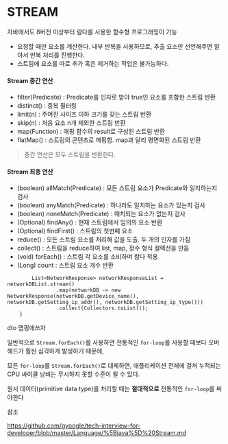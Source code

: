 # STREAM

자바에서도 8버전 이상부터 람다를 사용한 함수형 프로그래밍이 가능

- 요청할 때만 요소를 계산한다. 내부 반복을 사용하므로, 추출 요소만 선언해주면 알아서 반복 처리를 진행한다.
- 스트림에 요소를 따로 추가 혹은 제거하는 작업은 불가능하다.

#### Stream 중간 연산

- filter(Predicate) : Predicate를 인자로 받아 true인 요소를 포함한 스트림 반환
- distinct() : 중복 필터링
- limit(n) : 주어진 사이즈 이하 크기를 갖는 스트림 반환
- skip(n) : 처음 요소 n개 제외한 스트림 반환
- map(Function) : 매핑 함수의 result로 구성된 스트림 반환
- flatMap() : 스트림의 콘텐츠로 매핑함. map과 달리 평면화된 스트림 반환

> 중간 연산은 모두 스트림을 반환한다.

#### Stream 최종 연산

- (boolean) allMatch(Predicate) : 모든 스트림 요소가 Predicate와 일치하는지 검사
- (boolean) anyMatch(Predicate) : 하나라도 일치하는 요소가 있는지 검사
- (boolean) noneMatch(Predicate) : 매치되는 요소가 없는지 검사
- (Optional) findAny() : 현재 스트림에서 임의의 요소 반환
- (Optional) findFirst() : 스트림의 첫번째 요소
- reduce() : 모든 스트림 요소를 처리해 값을 도출. 두 개의 인자를 가짐
- collect() : 스트림을 reduce하여 list, map, 정수 형식 컬렉션을 만듬
- (void) forEach() : 스트림 각 요소를 소비하며 람다 적용
- (Long) count : 스트림 요소 개수 반환

```
        List<NetworkResponse> networkResponseList = networkDBList.stream()
                .map(networkDB -> new NetworkResponse(networkDB.getDevice_name(), networkDB.getSetting_ip_addr(), networkDB.getSetting_ip_type()))
                .collect(Collectors.toList());
    }
```

dto 맵핑에쓰자

일반적으로 `Stream.forEach()`를 사용하면 전통적인 `for-loop`를 사용할 때보다 오버헤드가 훨씬 심각하게 발생하기 때문에, 

모든 `for-loop`를 `Stream.forEach()`로 대체하면, 애플리케이션 전체에 걸쳐 누적되는 CPU 싸이클 낭비는 무시하지 못할 수준이 될 수 있다.

원시 데이터(primitive data type)를 처리할 때는 **절대적으로** 전통적인 `for-loop`를 써야한다

참조

https://github.com/gyoogle/tech-interview-for-developer/blob/master/Language/%5Bjava%5D%20Stream.md
